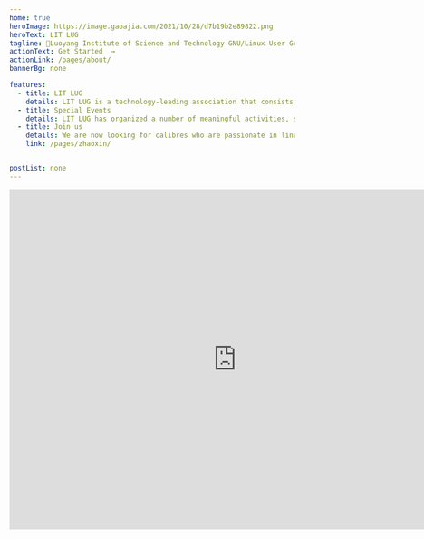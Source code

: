 ```yaml
---
home: true
heroImage: https://image.gaoajia.com/2021/10/28/d7b19b2e89822.png
heroText: LIT LUG
tagline: 🚀Luoyang Institute of Science and Technology GNU/Linux User Group
actionText: Get Started  →
actionLink: /pages/about/
bannerBg: none 

features: 
  - title: LIT LUG
    details: LIT LUG is a technology-leading association that consists of the GNU/Linux enthusiasts in LIT
  - title: Special Events
    details: LIT LUG has organized a number of meaningful activities, such as the GNU/Linux Install Party and Weekly Party.
  - title: Join us
    details: We are now looking for calibres who are passionate in linux to join our organization.Interested parties please click here.
    link: /pages/zhaoxin/


postList: none
---
```




<iframe src="https://calendar.google.com/calendar/embed?height=600&wkst=2&bgcolor=%23B39DDB&ctz=Asia%2FShanghai&title=LIT%20LUG%20%E6%97%A5%E7%A8%8B%E5%AE%89%E6%8E%92&src=MG01aG1xYWVoNjNqNm83OWQ5a2cwbnNuZm9AZ3JvdXAuY2FsZW5kYXIuZ29vZ2xlLmNvbQ&color=%23F6BF26" style="border-width:0" width="800" height="600" frameborder="0" scrolling="no"></iframe>